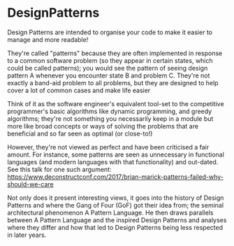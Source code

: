 # DesignPatterns

Design Patterns are intended to organise your code to make it easier to manage and more readable! 

They're called "patterns" because they are often implemented in response to a common software problem (so they appear in certain states, which could be called patterns); you would see the pattern of seeing design pattern A whenever you encounter state B and problem C. 
They're not exactly a band-aid problem to all problems, but they are designed to help cover a lot of common cases and make life easier

Think of it as the software engineer's equivalent tool-set to the competitive programmer's basic algorithms like dynamic programming, and greedy algorithms; they're not something you necessarily keep in a module but more like broad concepts or ways of solving the problems that are beneficial and so far seen as optimal (or close-to!)

However, they're not viewed as perfect and have been criticised a fair amount. For instance, some patterns are seen as unnecessary in functional languages (and modern languages with that functionality) and out-dated. See this talk for one such argument: https://www.deconstructconf.com/2017/brian-marick-patterns-failed-why-should-we-care

Not only does it present interesting views, it goes into the history of Design Patterns and where the Gang of Four (GoF) got their idea from; the seminal architectural phenomenon A Pattern Language. He then draws parallels between A Pattern Language and the inspired Design Patterns and analyses where they differ and how that led to Design Patterns being less respected in later years. 

